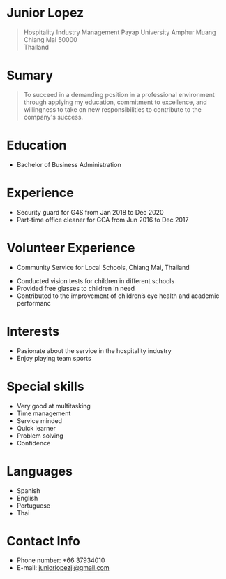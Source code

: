 
# Junior Lopez
> Hospitality Industry Management
Payap University
Amphur Muang<br />
> Chiang Mai 50000<br />
> Thailand<br />

# Sumary 
> To succeed in a demanding position in a professional environment
through applying my education, commitment to excellence, and
willingness to take on new responsibilities to contribute to the company's
success.

# Education
*  Bachelor of Business Administration
  

# Experience
* Security guard for G4S from Jan 2018 to Dec 2020
* Part-time office cleaner for GCA from Jun 2016 to Dec 2017

# Volunteer Experience 
* Community Service for Local Schools, Chiang Mai, Thailand
- Conducted vision tests for children in different schools
- Provided free glasses to children in need
- Contributed to the improvement of children’s eye health and
academic performanc


# Interests
* Pasionate about the service in the hospitality industry 
* Enjoy playing team sports 

# Special skills
* Very good at multitasking
* Time management
* Service minded 
* Quick learner
* Problem solving
* Confidence

# Languages 
* Spanish
* English
* Portuguese 
* Thai

# Contact Info
* Phone number: +66 37934010
* E-mail: juniorlopezjl@gmail.com

